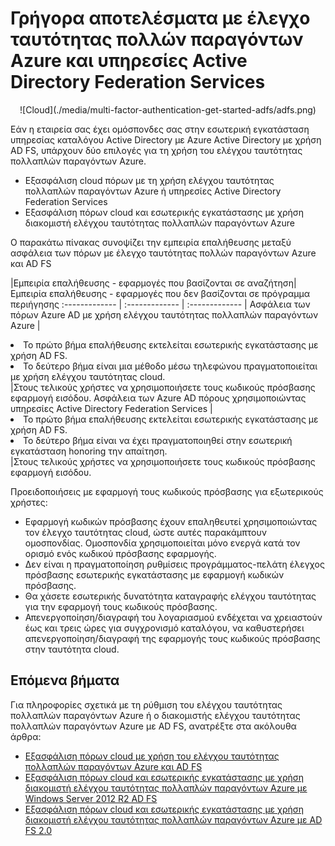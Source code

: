 <properties
    pageTitle="Azure MFA και AD FS | Microsoft Azure"
    description="Αυτή είναι η σελίδα ελέγχου ταυτότητας πολλαπλών παραγόντων Azure που περιγράφει πώς μπορείτε να ξεκινήσετε με το Azure MFA και AD FS."
    services="multi-factor-authentication"
    documentationCenter=""
    authors="kgremban"
    manager="femila"
    editor="yossib"/>

<tags
    ms.service="multi-factor-authentication"
    ms.workload="identity"
    ms.tgt_pltfrm="na"
    ms.devlang="na" ms.topic="get-started-article"
    ms.date="10/17/2016"
    ms.author="kgremban"/>

# <a name="getting-started-with-azure-multi-factor-authentication-and-active-directory-federation-services"></a>Γρήγορα αποτελέσματα με έλεγχο ταυτότητας πολλών παραγόντων Azure και υπηρεσίες Active Directory Federation Services



<center>![Cloud](./media/multi-factor-authentication-get-started-adfs/adfs.png)</center>

Εάν η εταιρεία σας έχει ομόσπονδες σας στην εσωτερική εγκατάσταση υπηρεσίας καταλόγου Active Directory με Azure Active Directory με χρήση AD FS, υπάρχουν δύο επιλογές για τη χρήση του ελέγχου ταυτότητας πολλαπλών παραγόντων Azure.

- Εξασφάλιση cloud πόρων με τη χρήση ελέγχου ταυτότητας πολλαπλών παραγόντων Azure ή υπηρεσίες Active Directory Federation Services
- Εξασφάλιση πόρων cloud και εσωτερικής εγκατάστασης με χρήση διακομιστή ελέγχου ταυτότητας πολλαπλών παραγόντων Azure

Ο παρακάτω πίνακας συνοψίζει την εμπειρία επαλήθευσης μεταξύ ασφάλεια των πόρων με έλεγχο ταυτότητας πολλών παραγόντων Azure και AD FS

|Εμπειρία επαλήθευσης - εφαρμογές που βασίζονται σε αναζήτηση|Εμπειρία επαλήθευσης - εφαρμογές που δεν βασίζονται σε πρόγραμμα περιήγησης
:------------- | :------------- | :------------- |
Ασφάλεια των πόρων Azure AD με χρήση ελέγχου ταυτότητας πολλαπλών παραγόντων Azure |<li>Το πρώτο βήμα επαλήθευσης εκτελείται εσωτερικής εγκατάστασης με χρήση AD FS.</li> <li>Το δεύτερο βήμα είναι μια μέθοδο μέσω τηλεφώνου πραγματοποιείται με χρήση ελέγχου ταυτότητας cloud.</li>|Στους τελικούς χρήστες να χρησιμοποιήσετε τους κωδικούς πρόσβασης εφαρμογή εισόδου.
Ασφάλεια των Azure AD πόρους χρησιμοποιώντας υπηρεσίες Active Directory Federation Services |<li>Το πρώτο βήμα επαλήθευσης εκτελείται εσωτερικής εγκατάστασης με χρήση AD FS.</li><li>Το δεύτερο βήμα είναι να έχει πραγματοποιηθεί στην εσωτερική εγκατάσταση honoring την απαίτηση.</li>|Στους τελικούς χρήστες να χρησιμοποιήσετε τους κωδικούς πρόσβασης εφαρμογή εισόδου.

Προειδοποιήσεις με εφαρμογή τους κωδικούς πρόσβασης για εξωτερικούς χρήστες:

- Εφαρμογή κωδικών πρόσβασης έχουν επαληθευτεί χρησιμοποιώντας τον έλεγχο ταυτότητας cloud, ώστε αυτές παρακάμπτουν ομοσπονδίας. Ομοσπονδία χρησιμοποιείται μόνο ενεργά κατά τον ορισμό ενός κωδικού πρόσβασης εφαρμογής.
- Δεν είναι η πραγματοποίηση ρυθμίσεις προγράμματος-πελάτη έλεγχος πρόσβασης εσωτερικής εγκατάστασης με εφαρμογή κωδικών πρόσβασης.
- Θα χάσετε εσωτερικής δυνατότητα καταγραφής ελέγχου ταυτότητας για την εφαρμογή τους κωδικούς πρόσβασης.
- Απενεργοποίηση/διαγραφή του λογαριασμού ενδέχεται να χρειαστούν έως και τρεις ώρες για συγχρονισμό καταλόγου, να καθυστερήσει απενεργοποίηση/διαγραφή της εφαρμογής τους κωδικούς πρόσβασης στην ταυτότητα cloud.

## <a name="next-steps"></a>Επόμενα βήματα

Για πληροφορίες σχετικά με τη ρύθμιση του ελέγχου ταυτότητας πολλαπλών παραγόντων Azure ή ο διακομιστής ελέγχου ταυτότητας πολλαπλών παραγόντων Azure με AD FS, ανατρέξτε στα ακόλουθα άρθρα:

- [Εξασφάλιση πόρων cloud με χρήση του ελέγχου ταυτότητας πολλαπλών παραγόντων Azure και AD FS](multi-factor-authentication-get-started-adfs-cloud.md)
- [Εξασφάλιση πόρων cloud και εσωτερικής εγκατάστασης με χρήση διακομιστή ελέγχου ταυτότητας πολλαπλών παραγόντων Azure με Windows Server 2012 R2 AD FS](multi-factor-authentication-get-started-adfs-w2k12.md)
- [Εξασφάλιση πόρων cloud και εσωτερικής εγκατάστασης με χρήση διακομιστή ελέγχου ταυτότητας πολλαπλών παραγόντων Azure με AD FS 2.0](multi-factor-authentication-get-started-adfs-adfs2.md)
